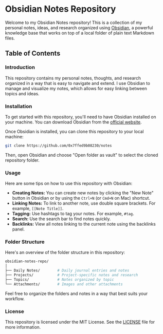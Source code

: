 # Obsidian Notes Repository

Welcome to my Obsidian Notes repository! This is a collection of my personal notes, ideas, and research organized using [Obsidian](https://obsidian.md), a powerful knowledge base that works on top of a local folder of plain text Markdown files.

## Table of Contents

### Introduction

This repository contains my personal notes, thoughts, and research organized in a way that is easy to navigate and extend. I use Obsidian to manage and visualize my notes, which allows for easy linking between topics and ideas.

### Installation

To get started with this repository, you'll need to have Obsidian installed on your machine. You can download Obsidian from the [official website](https://obsidian.md).

Once Obsidian is installed, you can clone this repository to your local machine:

```sh
git clone https://github.com/0x7ffed9b08230/notes
```

Then, open Obsidian and choose "Open folder as vault" to select the cloned repository folder.

### Usage
Here are some tips on how to use this repository with Obsidian:

- **Creating Notes:** You can create new notes by clicking the "New Note" button in Obsidian or by using the `Ctrl+N` (or `Cmd+N` on Mac) shortcut.
- **Linking Notes:** To link to another note, use double square brackets. For example, `[[Note Title]]`.
- **Tagging:** Use hashtags to tag your notes. For example, `#tag`.
- **Search:** Use the search bar to find notes quickly.
- **Backlinks:** View all notes linking to the current note using the backlinks panel.

### Folder Structure

Here's an overview of the folder structure in this repository:

```bash
obsidian-notes-repo/
│
├── Daily Notes/        # Daily journal entries and notes
├── Projects/           # Project-specific notes and research
├── Topics/             # Notes organized by topic
└── Attachments/        # Images and other attachments
```

Feel free to organize the folders and notes in a way that best suits your workflow.

### License

This repository is licensed under the MIT License. See the [LICENSE](./LICENSE) file for more information.